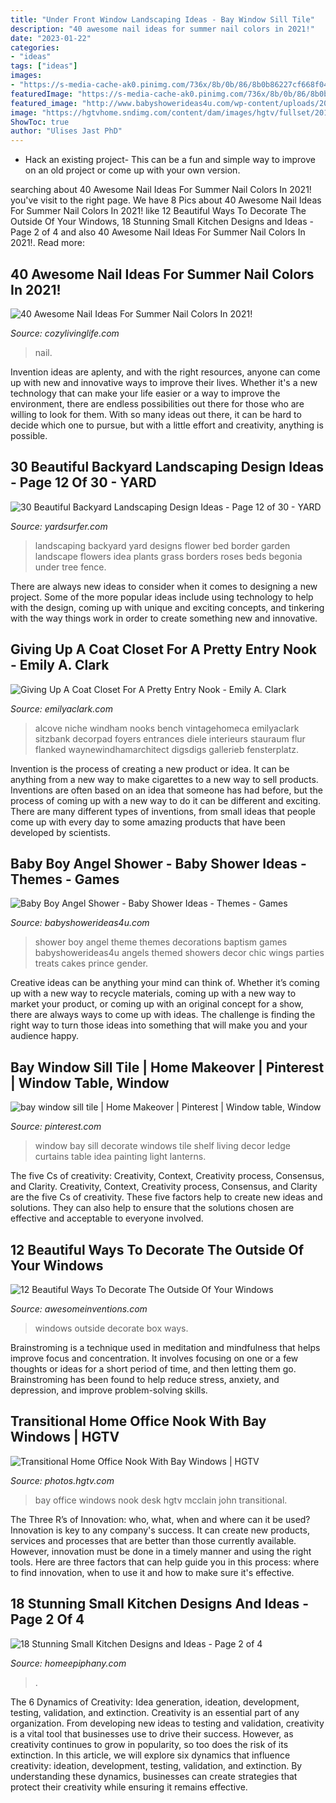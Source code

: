 ```yaml
---
title: "Under Front Window Landscaping Ideas - Bay Window Sill Tile"
description: "40 awesome nail ideas for summer nail colors in 2021!"
date: "2023-01-22"
categories:
- "ideas"
tags: ["ideas"]
images:
- "https://s-media-cache-ak0.pinimg.com/736x/8b/0b/86/8b0b86227cf668f045f4408f23878d97.jpg"
featuredImage: "https://s-media-cache-ak0.pinimg.com/736x/8b/0b/86/8b0b86227cf668f045f4408f23878d97.jpg"
featured_image: "http://www.babyshowerideas4u.com/wp-content/uploads/2016/09/Baby-Boy-Angel-Shower-Treats.jpg"
image: "https://hgtvhome.sndimg.com/content/dam/images/hgtv/fullset/2019/10/14/0/IO_John-McClain-Design_Hamptons-Style-Traditional_005.jpg.rend.hgtvcom.966.1352.suffix/1571071866085.jpeg"
ShowToc: true
author: "Ulises Jast PhD"
---
```



- Hack an existing project- This can be a fun and simple way to improve on an old project or come up with your own version.

	

		
searching about 40 Awesome Nail Ideas For Summer Nail Colors In 2021! you've visit to the right page. We have 8 Pics about 40 Awesome Nail Ideas For Summer Nail Colors In 2021! like 12 Beautiful Ways To Decorate The Outside Of Your Windows, 18 Stunning Small Kitchen Designs and Ideas - Page 2 of 4 and also 40 Awesome Nail Ideas For Summer Nail Colors In 2021!. Read more:
		
    
## 40 Awesome Nail Ideas For Summer Nail Colors In 2021!

<img loading=lazy src="https://cozylivinglife.com/wp-content/uploads/2021/05/25-2-683x1024.jpg" onerror="this.onerror=null;this.src='https://tse4.mm.bing.net/th?id=OIP.WROzWgLWBBUGOVijpJXZRgHaLG&amp;pid=15.1';" alt="40 Awesome Nail Ideas For Summer Nail Colors In 2021!">

_Source: cozylivinglife.com_

>nail. 

	

Invention ideas are aplenty, and with the right resources, anyone can come up with new and innovative ways to improve their lives. Whether it's a new technology that can make your life easier or a way to improve the environment, there are endless possibilities out there for those who are willing to look for them. With so many ideas out there, it can be hard to decide which one to pursue, but with a little effort and creativity, anything is possible.

    
## 30 Beautiful Backyard Landscaping Design Ideas - Page 12 Of 30 - YARD

<img loading=lazy src="http://yardsurfer.com/wp-content/uploads/2016/07/Beautiful-backyard-landscaping-designs-and-ideas-12.jpg" onerror="this.onerror=null;this.src='https://tse4.mm.bing.net/th?id=OIP.coYbr0AXUSHEmpbZGm5c0AHaLI&amp;pid=15.1';" alt="30 Beautiful Backyard Landscaping Design Ideas - Page 12 of 30 - YARD">

_Source: yardsurfer.com_

>landscaping backyard yard designs flower bed border garden landscape flowers idea plants grass borders roses beds begonia under tree fence. 

	

There are always new ideas to consider when it comes to designing a new project. Some of the more popular ideas include using technology to help with the design, coming up with unique and exciting concepts, and tinkering with the way things work in order to create something new and innovative.

    
## Giving Up A Coat Closet For A Pretty Entry Nook - Emily A. Clark

<img loading=lazy src="https://emilyaclark.com/wp-content/uploads/2014/08/built-in-entry-seat_thumb.jpg" onerror="this.onerror=null;this.src='https://tse1.mm.bing.net/th?id=OIP.8wG2Xrnn_5E5wy_pJ596vQHaJQ&amp;pid=15.1';" alt="Giving Up A Coat Closet For A Pretty Entry Nook - Emily A. Clark">

_Source: emilyaclark.com_

>alcove niche windham nooks bench vintagehomeca emilyaclark sitzbank decorpad foyers entrances diele interieurs stauraum flur flanked waynewindhamarchitect digsdigs gallerieb fensterplatz. 

	

Invention is the process of creating a new product or idea. It can be anything from a new way to make cigarettes to a new way to sell products. Inventions are often based on an idea that someone has had before, but the process of coming up with a new way to do it can be different and exciting. There are many different types of inventions, from small ideas that people come up with every day to some amazing products that have been developed by scientists.

    
## Baby Boy Angel Shower - Baby Shower Ideas - Themes - Games

<img loading=lazy src="http://www.babyshowerideas4u.com/wp-content/uploads/2016/09/Baby-Boy-Angel-Shower-Treats.jpg" onerror="this.onerror=null;this.src='https://tse2.mm.bing.net/th?id=OIP.T-8HGmDi5PbRnC6bGIOMjAHaJ4&amp;pid=15.1';" alt="Baby Boy Angel Shower - Baby Shower Ideas - Themes - Games">

_Source: babyshowerideas4u.com_

>shower boy angel theme themes decorations baptism games babyshowerideas4u angels themed showers decor chic wings parties treats cakes prince gender. 

	

Creative ideas can be anything your mind can think of. Whether it’s coming up with a new way to recycle materials, coming up with a new way to market your product, or coming up with an original concept for a show, there are always ways to come up with ideas. The challenge is finding the right way to turn those ideas into something that will make you and your audience happy.

    
## Bay Window Sill Tile | Home Makeover | Pinterest | Window Table, Window

<img loading=lazy src="https://s-media-cache-ak0.pinimg.com/736x/8b/0b/86/8b0b86227cf668f045f4408f23878d97.jpg" onerror="this.onerror=null;this.src='https://tse2.mm.bing.net/th?id=OIP.TdSgO1LhZlShttgvGECaRAHaLG&amp;pid=15.1';" alt="bay window sill tile | Home Makeover | Pinterest | Window table, Window">

_Source: pinterest.com_

>window bay sill decorate windows tile shelf living decor ledge curtains table idea painting light lanterns. 

	

The five Cs of creativity: Creativity, Context, Creativity process, Consensus, and Clarity.
Creativity, Context, Creativity process, Consensus, and Clarity are the five Cs of creativity. These five factors help to create new ideas and solutions. They can also help to ensure that the solutions chosen are effective and acceptable to everyone involved.

    
## 12 Beautiful Ways To Decorate The Outside Of Your Windows

<img loading=lazy src="http://www.awesomeinventions.com/wp-content/uploads/2014/12/windows-box.jpg" onerror="this.onerror=null;this.src='https://tse2.mm.bing.net/th?id=OIP.b-G_cOyFz9EF36A7d5IWuQHaJ3&amp;pid=15.1';" alt="12 Beautiful Ways To Decorate The Outside Of Your Windows">

_Source: awesomeinventions.com_

>windows outside decorate box ways. 

	

Brainstroming is a technique used in meditation and mindfulness that helps improve focus and concentration. It involves focusing on one or a few thoughts or ideas for a short period of time, and then letting them go. Brainstroming has been found to help reduce stress, anxiety, and depression, and improve problem-solving skills.

    
## Transitional Home Office Nook With Bay Windows | HGTV

<img loading=lazy src="https://hgtvhome.sndimg.com/content/dam/images/hgtv/fullset/2019/10/14/0/IO_John-McClain-Design_Hamptons-Style-Traditional_005.jpg.rend.hgtvcom.966.1352.suffix/1571071866085.jpeg" onerror="this.onerror=null;this.src='https://tse1.mm.bing.net/th?id=OIP.vEMIfdDJYG9qCnrYwfSoLAHaKW&amp;pid=15.1';" alt="Transitional Home Office Nook With Bay Windows | HGTV">

_Source: photos.hgtv.com_

>bay office windows nook desk hgtv mcclain john transitional. 

	

The Three R’s of Innovation: who, what, when and where can it be used?
Innovation is key to any company's success. It can create new products, services and processes that are better than those currently available. However, innovation must be done in a timely manner and using the right tools. Here are three factors that can help guide you in this process: where to find innovation, when to use it and how to make sure it's effective.

    
## 18 Stunning Small Kitchen Designs And Ideas - Page 2 Of 4

<img loading=lazy src="https://homeepiphany.com/wp-content/uploads/2016/08/18-Stunning-Small-Kitchen-Designs-and-Ideas-8-768x1025.jpg" onerror="this.onerror=null;this.src='https://tse1.mm.bing.net/th?id=OIP.snRJniQv6K-nx6GvfK6W_QHaJ4&amp;pid=15.1';" alt="18 Stunning Small Kitchen Designs and Ideas - Page 2 of 4">

_Source: homeepiphany.com_

>. 

	

The 6 Dynamics of Creativity: Idea generation, ideation, development, testing, validation, and extinction.
Creativity is an essential part of any organization. From developing new ideas to testing and validation, creativity is a vital tool that businesses use to drive their success. However, as creativity continues to grow in popularity, so too does the risk of its extinction. In this article, we will explore six dynamics that influence creativity: ideation, development, testing, validation, and extinction. By understanding these dynamics, businesses can create strategies that protect their creativity while ensuring it remains effective.

